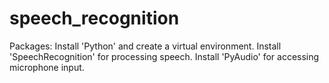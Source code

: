 # speech_recognition

 Packages:
 Install 'Python' and create a virtual environment.
 Install 'SpeechRecognition' for processing speech.	
 Install 'PyAudio' for accessing microphone input.
